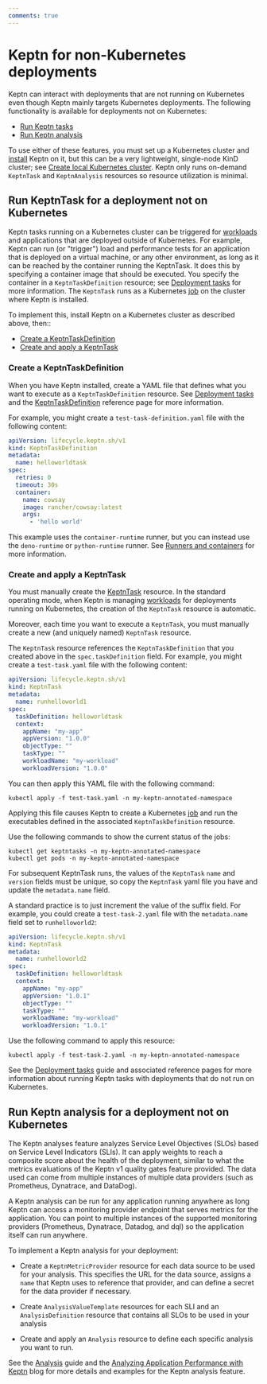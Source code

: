 ```yaml
---
comments: true
---
```


# Keptn for non-Kubernetes deployments

Keptn can interact with deployments that are not running on Kubernetes
even though Keptn mainly targets Kubernetes deployments.
The following functionality is available for deployments not on Kubernetes:

- [Run Keptn tasks](#run-keptntask-for-a-deployment-not-on-kubernetes)
- [Run Keptn analysis](#run-keptn-analysis-for-a-deployment-not-on-kubernetes)

To use either of these features,
you must set up a Kubernetes cluster and
[install](../installation/index.md#basic-installation)
Keptn on it,
but this can be a very lightweight, single-node KinD cluster; see
[Create local Kubernetes cluster](../installation/k8s.md#create-local-kubernetes-cluster).
Keptn only runs  on-demand `KeptnTask` and `KeptnAnalysis` resources
so resource utilization is minimal.

## Run KeptnTask for a deployment not on Kubernetes

Keptn tasks running on a Kubernetes cluster can be triggered for
[workloads](https://kubernetes.io/docs/concepts/workloads/)
and applications that are deployed outside of Kubernetes.
For example, Keptn can run (or "trigger")
load and performance tests
for an application that is deployed on a virtual machine,
or any other environment, as long as it can be reached
by the container running the KeptnTask.
It does this by specifying a container image that should be executed.
You specify the container in a `KeptnTaskDefinition` resource; see
[Deployment tasks](../guides/tasks.md) for more information.
The `KeptnTask` runs as a Kubernetes
[job](https://kubernetes.io/docs/concepts/workloads/controllers/job/)
on the cluster where Keptn is installed.

To implement this, install Keptn on a Kubernetes cluster
as described above, then::

- [Create a KeptnTaskDefinition](#create-a-keptntaskdefinition)
- [Create and apply a KeptnTask](#create-and-apply-a-keptntask)

### Create a KeptnTaskDefinition

When you have Keptn installed, create a
YAML file that defines what you want to execute
as a `KeptnTaskDefinition` resource.
See
[Deployment tasks](../guides/tasks.md)
and the
[KeptnTaskDefinition](../reference/crd-reference/taskdefinition.md)
reference page for more information.

For example, you might create a `test-task-definition.yaml` file
with the following content:

```yaml
apiVersion: lifecycle.keptn.sh/v1
kind: KeptnTaskDefinition
metadata:
  name: helloworldtask
spec:
  retries: 0
  timeout: 30s
  container:
    name: cowsay
    image: rancher/cowsay:latest
    args:
      - 'hello world'
```

This example uses the `container-runtime` runner,
but you can instead use the `deno-runtime` or `python-runtime` runner.
See
[Runners and containers](../guides/tasks.md#runners-and-containers)
for more information.

### Create and apply a KeptnTask

You must manually create the
[KeptnTask](../reference/crd-reference/task.md) resource.
In the standard operating mode,
when Keptn is managing
[workloads](https://kubernetes.io/docs/concepts/workloads/)
for deployments running on Kubernetes,
the creation of the `KeptnTask` resource is automatic.

Moreover, each time you want to execute a `KeptnTask`,
you must manually create a new (and uniquely named) `KeptnTask` resource.

The `KeptnTask` resource references the `KeptnTaskDefinition`
that you created above
in the `spec.taskDefinition` field.
For example, you might create a `test-task.yaml` file
with the following content:

```yaml
apiVersion: lifecycle.keptn.sh/v1
kind: KeptnTask
metadata:
  name: runhelloworld1
spec:
  taskDefinition: helloworldtask
  context:
    appName: "my-app"
    appVersion: "1.0.0"
    objectType: ""
    taskType: ""
    workloadName: "my-workload"
    workloadVersion: "1.0.0"
```

You can then apply this YAML file with the following command:

```shell
kubectl apply -f test-task.yaml -n my-keptn-annotated-namespace
```

Applying this file causes Keptn to create a Kubernetes
[job](https://kubernetes.io/docs/concepts/workloads/controllers/job/)
and run the executables defined
in the associated `KeptnTaskDefinition` resource.

Use the following commands to show the current status of the jobs:

```shell
kubectl get keptntasks -n my-keptn-annotated-namespace
kubectl get pods -n my-keptn-annotated-namespace
```

For subsequent KeptnTask runs,
the values of the `KeptnTask` `name` and `version` fields must be unique,
so copy the `KeptnTask` yaml file you have and update the
`metadata.name` field.

A standard practice is to just increment the value of the suffix field.
For example, you could create a `test-task-2.yaml` file
with the `metadata.name` field set to `runhelloworld2`:

```yaml
apiVersion: lifecycle.keptn.sh/v1
kind: KeptnTask
metadata:
  name: runhelloworld2
spec:
  taskDefinition: helloworldtask
  context:
    appName: "my-app"
    appVersion: "1.0.1"
    objectType: ""
    taskType: ""
    workloadName: "my-workload"
    workloadVersion: "1.0.1"
```

Use the following command to apply this resource:

```shell
kubectl apply -f test-task-2.yaml -n my-keptn-annotated-namespace
```

See the
[Deployment tasks](../guides/tasks.md)
guide and associated reference pages
for more information about running Keptn tasks
with deployments that do not run on Kubernetes.

## Run Keptn analysis for a deployment not on Kubernetes

The Keptn analyses feature
analyzes Service Level Objectives (SLOs)
based on Service Level Indicators (SLIs).
It can apply weights to reach a composite score
about the health of the deployment,
similar to what the metrics evaluations of the
Keptn v1 quality gates feature provided.
The data used can come from multiple instances
of multiple data providers
(such as Prometheus, Dynatrace, and DataDog).

A Keptn analysis can be run for any application running anywhere
as long Keptn can access a monitoring provider endpoint
that serves metrics for the application.
You can point to multiple instances of the supported monitoring providers
(Prometheus, Dynatrace, Datadog, and dql)
so the application itself can run anywhere.

To implement a Keptn analysis for your deployment:

- Create a `KeptnMetricProvider` resource
  for each data source to be used for your analysis.
  This specifies the URL for the data source,
  assigns a `name` that Keptn uses to reference that provider,
  and can define a secret for the data provider if necessary.

- Create `AnalysisValueTemplate` resources for each SLI
  and an `AnalysisDefinition` resource that contains all SLOs
  to be used in your analysis

- Create and apply an `Analysis` resource
  to define each specific analysis you want to run.

See the
[Analysis](../guides/slo.md)
guide and the
[Analyzing Application Performance with Keptn](https://keptn.sh/stable/blog/2023/12/19/analyzing-application-performance-with-keptn/)
blog
for more details and examples for the Keptn analysis feature.
